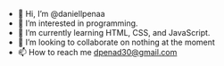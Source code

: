 - 👋 Hi, I’m @daniellpenaa
- 👀 I’m interested in programming.
- 🌱 I’m currently learning HTML, CSS, and JavaScript.
- 💞️ I’m looking to collaborate on nothing at the moment
- 📫 How to reach me dpenad30@gmail.com

<!---
daniellpenaa/daniellpenaa is a ✨ special ✨ repository because its `README.md` (this file) appears on your GitHub profile.
You can click the Preview link to take a look at your changes.
--->

